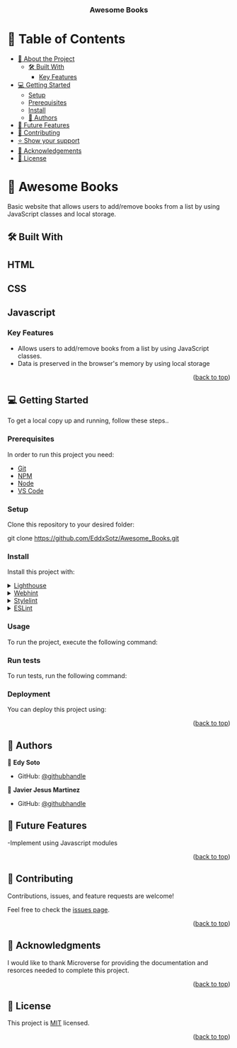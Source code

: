 <div align="center">
  
  <h3><b>Awesome Books</b></h3>

</div>



# 📗 Table of Contents

- [📖 About the Project](#about-project)
  - [🛠 Built With](#built-with)
    - [Key Features](#key-features)
- [💻 Getting Started](#getting-started)
  - [Setup](#setup)
  - [Prerequisites](#prerequisites)
  - [Install](#install)   
  - [👥 Authors](#authors)
- [🔭 Future Features](#future-features)
- [🤝 Contributing](#contributing)
- [⭐️ Show your support](#support)
- [🙏 Acknowledgements](#acknowledgements)
- [📝 License](#license)

<!-- PROJECT DESCRIPTION -->


# 📖 Awesome Books<a name="about-project"></a>


Basic website that allows users to add/remove books from a list by using JavaScript classes and local storage.

## 🛠 Built With <a name="built-with"></a>

## HTML <a name="HTML"></a>
## CSS <a name="CSS"></a>
## Javascript <a name="Javasript"></a>


<!-- Features -->

### Key Features <a name="key-features"></a>
<ul>
<li>Allows users to add/remove books from a list by using JavaScript classes.</li>
<li>Data is preserved in the browser's memory by using local storage</li>
</ul>

<p align="right">(<a href="#readme-top">back to top</a>)</p>


<!-- GETTING STARTED -->

## 💻 Getting Started <a name="getting-started"></a>

To get a local copy up and running, follow these steps..

### Prerequisites

In order to run this project you need:
<ul>
<li><a href="https://git-scm.com/">Git</a></li>
<li><a href="https://www.npmjs.com/">NPM</a></li>
<li><a href="https://nodejs.org/en/">Node</a></li>
<li><a href="https://code.visualstudio.com/">VS Code</a></li>
</ul>


### Setup

Clone this repository to your desired folder:

git clone https://github.com/EddxSotz/Awesome_Books.git



### Install

Install this project with:

<details>
  <summary><a href="https://developers.google.com/web/tools/lighthouse">Lighthouse</a></summary>
  <ul>
    <li><a href="https://developers.google.com/web/tools/lighthouse#devtools">In Chrome DevTools</a></li>
    <li><a href="https://developers.google.com/web/tools/lighthouse#cli">From the command line</a></li>
    <li><a href="https://developers.google.com/web/tools/lighthouse#programmatic">As a Node module</a></li>
    <li><a href="https://developers.google.com/web/tools/lighthouse#psi">From a web UI</a></li>
  </ul>
</details>

<details>
  <summary><a href="https://webhint.io/">Webhint</a></summary>
  <ul>
    <li>Run: npm install --save-dev hint@7.x</li>
  </ul>
</details>

<details>
  <summary><a href="https://stylelint.io/">Stylelint</a></summary>
  <ul>
    <li>Run: npm install --save-dev stylelint@13.x stylelint-scss@3.x stylelint-config-standard@21.x stylelint-csstree-validator@1.x</li>
  </ul>
</details>

<details>
  <summary><a href="https://eslint.org/">ESLint</a></summary>
  <ul>
    <li>Run: npm install --save-dev eslint@7.x eslint-config-airbnb-base@14.x eslint-plugin-import@2.x babel-eslint@10.x</li>
  </ul>
</details>

### Usage

To run the project, execute the following command:

<!--
Example command:

```sh
  rails server
```
--->

### Run tests

To run tests, run the following command:

<!--
Example command:

```sh
  bin/rails test test/models/article_test.rb
```
--->

### Deployment

You can deploy this project using:

<!--
Example:

```sh

```
 -->


<p align="right">(<a href="#readme-top">back to top</a>)</p>

<!-- AUTHORS -->

## 👥 Authors <a name="authors"></a>

👤 **Edy Soto**

- GitHub: [@githubhandle](https://github.com/EddxSotz)

👤 **Javier Jesus Martinez**

- GitHub: [@githubhandle](https://github.com/jlcarrascof)

<!-- FUTURE FEATURES -->

## 🔭 Future Features <a name="future-features"></a>

-Implement using Javascript modules 

<p align="right">(<a href="#readme-top">back to top</a>)</p>

<!-- CONTRIBUTING -->

## 🤝 Contributing <a name="contributing"></a>

Contributions, issues, and feature requests are welcome!

Feel free to check the [issues page](../../issues/).

<p align="right">(<a href="#readme-top">back to top</a>)</p>


<!-- ACKNOWLEDGEMENTS -->

## 🙏 Acknowledgments <a name="acknowledgements"></a>


I would like to thank Microverse for providing the documentation and resorces needed to complete this project.

<p align="right">(<a href="#readme-top">back to top</a>)</p>


## 📝 License <a name="license"></a>

This project is [MIT](./LICENSE) licensed.

<p align="right">(<a href="#readme-top">back to top</a>)</p>
